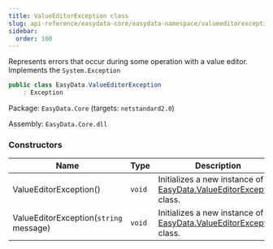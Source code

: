 ```yaml
---
title: ValueEditorException class
slug: api-reference/easydata-core/easydata-namespace/valueeditorexception-class
sidebar:
  order: 100
---
```


Represents errors that occur during some operation with a value editor.  Implements the `System.Exception`
```csharp
public class EasyData.ValueEditorException
    : Exception

```
Package: `EasyData.Core` (targets: `netstandard2.0`)

Assembly: `EasyData.Core.dll`

### Constructors

| Name | Type | Description | 
| --- | --- | --- | 
| ValueEditorException() | `void` | Initializes a new instance of the [EasyData.ValueEditorException](///easyquery/docs/api-reference/easydata-core/easydata-namespace/valueeditorexception-class) class. | 
| ValueEditorException(`string` message) | `void` | Initializes a new instance of the [EasyData.ValueEditorException](///easyquery/docs/api-reference/easydata-core/easydata-namespace/valueeditorexception-class) class. |
